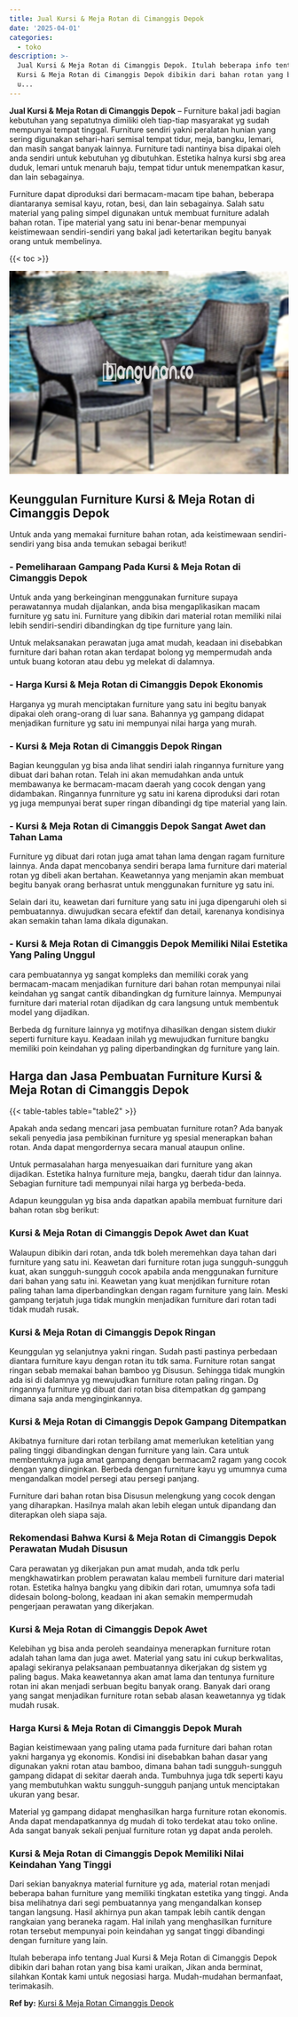 ```yaml
---
title: Jual Kursi & Meja Rotan di Cimanggis Depok
date: '2025-04-01'
categories:
  - toko
description: >-
  Jual Kursi & Meja Rotan di Cimanggis Depok. Itulah beberapa info tentang Jual
  Kursi & Meja Rotan di Cimanggis Depok dibikin dari bahan rotan yang bisa kami
  u...
---
```


**Jual Kursi & Meja Rotan di Cimanggis Depok** – Furniture bakal jadi bagian kebutuhan yang sepatutnya dimiliki oleh tiap-tiap masyarakat yg sudah mempunyai tempat tinggal. Furniture sendiri yakni peralatan hunian yang sering digunakan sehari-hari semisal tempat tidur, meja, bangku, lemari, dan masih sangat banyak lainnya. Furniture tadi nantinya bisa dipakai oleh anda sendiri untuk kebutuhan yg dibutuhkan. Estetika halnya kursi sbg area duduk, lemari untuk menaruh baju, tempat tidur untuk menempatkan kasur, dan lain sebagainya.

Furniture dapat diproduksi dari bermacam-macam tipe bahan, beberapa diantaranya semisal kayu, rotan, besi, dan lain sebagainya. Salah satu material yang paling simpel digunakan untuk membuat furniture adalah bahan rotan. Tipe material yang satu ini benar-benar mempunyai keistimewaan sendiri-sendiri yang bakal jadi ketertarikan begitu banyak orang untuk membelinya.

{{< toc >}}

![Jual Kursi & Meja Rotan di Cimanggis Depok](/images/kursi-meja-rotan-murah32.png)

## Keunggulan Furniture Kursi & Meja Rotan di Cimanggis Depok

Untuk anda yang memakai furniture bahan rotan, ada keistimewaan sendiri-sendiri yang bisa anda temukan sebagai berikut!

### \- Pemeliharaan Gampang Pada Kursi & Meja Rotan di Cimanggis Depok

Untuk anda yang berkeinginan menggunakan furniture supaya perawatannya mudah dijalankan, anda bisa mengaplikasikan macam furniture yg satu ini. Furniture yang dibikin dari material rotan memiliki nilai lebih sendiri-sendiri dibandingkan dg tipe furniture yang lain.

Untuk melaksanakan perawatan juga amat mudah, keadaan ini disebabkan furniture dari bahan rotan akan terdapat bolong yg mempermudah anda untuk buang kotoran atau debu yg melekat di dalamnya.

### \- Harga Kursi & Meja Rotan di Cimanggis Depok Ekonomis

Harganya yg murah menciptakan furniture yang satu ini begitu banyak dipakai oleh orang-orang di luar sana. Bahannya yg gampang didapat menjadikan furniture yg satu ini mempunyai nilai harga yang murah.

### \- Kursi & Meja Rotan di Cimanggis Depok Ringan

Bagian keunggulan yg bisa anda lihat sendiri ialah ringannya furniture yang dibuat dari bahan rotan. Telah ini akan memudahkan anda untuk membawanya ke bermacam-macam daerah yang cocok dengan yang didambakan. Ringannya funrniture yg satu ini karena diproduksi dari rotan yg juga mempunyai berat super ringan dibandingi dg tipe material yang lain.

### \- Kursi & Meja Rotan di Cimanggis Depok Sangat Awet dan Tahan Lama

Furniture yg dibuat dari rotan juga amat tahan lama dengan ragam furniture lainnya. Anda dapat mencobanya sendiri berapa lama furniture dari material rotan yg dibeli akan bertahan. Keawetannya yang menjamin akan membuat begitu banyak orang berhasrat untuk menggunakan furniture yg satu ini.

Selain dari itu, keawetan dari furniture yang satu ini juga dipengaruhi oleh si pembuatannya. diwujudkan secara efektif dan detail, karenanya kondisinya akan semakin tahan lama dikala digunakan.

### \- Kursi & Meja Rotan di Cimanggis Depok Memiliki Nilai Estetika Yang Paling Unggul

cara pembuatannya yg sangat kompleks dan memiliki corak yang bermacam-macam menjadikan furniture dari bahan rotan mempunyai nilai keindahan yg sangat cantik dibandingkan dg furniture lainnya. Mempunyai furniture dari material rotan dijadikan dg cara langsung untuk membentuk model yang dijadikan.

Berbeda dg furniture lainnya yg motifnya dihasilkan dengan sistem diukir seperti furniture kayu. Keadaan inilah yg mewujudkan furniture bangku memiliki poin keindahan yg paling diperbandingkan dg furniture yang lain.

## Harga dan Jasa Pembuatan Furniture Kursi & Meja Rotan di Cimanggis Depok

{{< table-tables table="table2" >}}

Apakah anda sedang mencari jasa pembuatan furniture rotan? Ada banyak sekali penyedia jasa pembikinan furniture yg spesial menerapkan bahan rotan. Anda dapat mengordernya secara manual ataupun online.

Untuk permasalahan harga menyesuaikan dari furniture yang akan dijadikan. Estetika halnya furniture meja, bangku, daerah tidur dan lainnya. Sebagian furniture tadi mempunyai nilai harga yg berbeda-beda.

Adapun keunggulan yg bisa anda dapatkan apabila membuat furniture dari bahan rotan sbg berikut:

### Kursi & Meja Rotan di Cimanggis Depok Awet dan Kuat

Walaupun dibikin dari rotan, anda tdk boleh meremehkan daya tahan dari furniture yang satu ini. Keawetan dari furniture rotan juga sungguh-sungguh kuat, akan sungguh-sungguh cocok apabila anda menggunakan furniture dari bahan yang satu ini. Keawetan yang kuat menjdikan furniture rotan paling tahan lama diperbandingkan dengan ragam furniture yang lain. Meski gampang terjatuh juga tidak mungkin menjadikan furniture dari rotan tadi tidak mudah rusak.

### Kursi & Meja Rotan di Cimanggis Depok Ringan

Keunggulan yg selanjutnya yakni ringan. Sudah pasti pastinya perbedaan diantara furniture kayu dengan rotan itu tdk sama. Furniture rotan sangat ringan sebab memakai bahan bamboo yg Disusun. Sehingga tidak mungkin ada isi di dalamnya yg mewujudkan furniture rotan paling ringan. Dg ringannya furniture yg dibuat dari rotan bisa ditempatkan dg gampang dimana saja anda menginginkannya.

### Kursi & Meja Rotan di Cimanggis Depok Gampang Ditempatkan

Akibatnya furniture dari rotan terbilang amat memerlukan ketelitian yang paling tinggi dibandingkan dengan furniture yang lain. Cara untuk membentuknya juga amat gampang dengan bermacam2 ragam yang cocok dengan yang diinginkan. Berbeda dengan furniture kayu yg umumnya cuma mengandalkan model persegi atau persegi panjang.

Furniture dari bahan rotan bisa Disusun melengkung yang cocok dengan yang diharapkan. Hasilnya malah akan lebih elegan untuk dipandang dan diterapkan oleh siapa saja.

### Rekomendasi Bahwa Kursi & Meja Rotan di Cimanggis Depok Perawatan Mudah Disusun

Cara perawatan yg dikerjakan pun amat mudah, anda tdk perlu mengkhawatirkan problem perawatan kalau membeli furniture dari material rotan. Estetika halnya bangku yang dibikin dari rotan, umumnya sofa tadi didesain bolong-bolong, keadaan ini akan semakin mempermudah pengerjaan perawatan yang dikerjakan.

### Kursi & Meja Rotan di Cimanggis Depok Awet

Kelebihan yg bisa anda peroleh seandainya menerapkan furniture rotan adalah tahan lama dan juga awet. Material yang satu ini cukup berkwalitas, apalagi sekiranya pelaksanaan pembuatannya dikerjakan dg sistem yg paling bagus. Maka keawetannya akan amat lama dan tentunya furniture rotan ini akan menjadi serbuan begitu banyak orang. Banyak dari orang yang sangat menjadikan furniture rotan sebab alasan keawetannya yg tidak mudah rusak.

### Harga Kursi & Meja Rotan di Cimanggis Depok Murah

Bagian keistimewaan yang paling utama pada furniture dari bahan rotan yakni harganya yg ekonomis. Kondisi ini disebabkan bahan dasar yang digunakan yakni rotan atau bamboo, dimana bahan tadi sungguh-sungguh gampang didapat di sekitar daerah anda. Tumbuhnya juga tdk seperti kayu yang membutuhkan waktu sungguh-sungguh panjang untuk menciptakan ukuran yang besar.

Material yg gampang didapat menghasilkan harga furniture rotan ekonomis. Anda dapat mendapatkannya dg mudah di toko terdekat atau toko online. Ada sangat banyak sekali penjual furniture rotan yg dapat anda peroleh.

### Kursi & Meja Rotan di Cimanggis Depok Memiliki Nilai Keindahan Yang Tinggi

Dari sekian banyaknya material furniture yg ada, material rotan menjadi beberapa bahan furniture yang memiliki tingkatan estetika yang tinggi. Anda bisa melihatnya dari segi pembuatannya yang mengandalkan konsep tangan langsung. Hasil akhirnya pun akan tampak lebih cantik dengan rangkaian yang beraneka ragam. Hal inilah yang menghasilkan furniture rotan tersebut mempunyai poin keindahan yg sangat tinggi dibandingi dengan furniture yang lain.

Itulah beberapa info tentang Jual Kursi & Meja Rotan di Cimanggis Depok dibikin dari bahan rotan yang bisa kami uraikan, Jikan anda berminat, silahkan Kontak kami untuk negosiasi harga. Mudah-mudahan bermanfaat, terimakasih.

**Ref by:** [Kursi & Meja Rotan Cimanggis Depok](https://id.wikipedia.org/wiki/Kursi)

